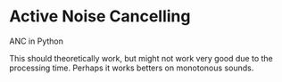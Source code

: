 # Active Noise Cancelling
ANC in Python

This should theoretically work, but might not work very good due to the processing time. Perhaps it works betters on monotonous sounds.